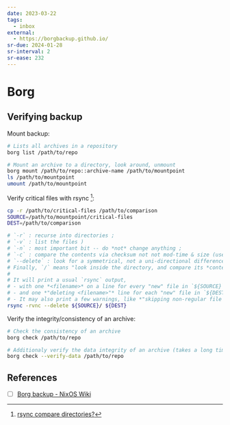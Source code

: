 ```yaml
---
date: 2023-03-22
tags:
  - inbox
external:
  - https://borgbackup.github.io/
sr-due: 2024-01-28
sr-interval: 2
sr-ease: 232
---
```

# Borg


## Verifying backup

Mount backup:

```bash
# Lists all archives in a repository
borg list /path/to/repo

# Mount an archive to a directory, look around, unmount
borg mount /path/to/repo::archive-name /path/to/mountpoint
ls /path/to/mountpoint
umount /path/to/mountpoint
```

Verify critical files with rsync [^1]:

```bash
cp -r /path/to/critical-files /path/to/comparison
SOURCE=/path/to/mountpoint/critical-files
DEST=/path/to/comparison

# `-r` : recurse into directories ;
# `-v` : list the files )
# `-n` : most important bit -- do *not* change anything ;
# `-c` : compare the contents via checksum not not mod-time & size (use `-a` otherwise) ;
# `--delete` : look for a symmetrical, not a uni-directional difference.
# Finally, `/` means "look inside the directory, and compare its *contents* to the destination".
#
# It will print a usual `rsync` output,
# - with one *<filename>* on a line for every "new" file in `${SOURCE}`
# - and one *"deleting <filename>"* line for each "new" file in `${DEST}`.
# - It may also print a few warnings, like *"skipping non-regular file <filename>"* for symlinks.
rsync -rvnc --delete ${SOURCE}/ ${DEST}
```

Verify the integrity/consistency of an archive:

```bash
# Check the consistency of an archive
borg check /path/to/repo

# Additionaly verify the data integrity of an archive (takes a long time)
borg check --verify-data /path/to/repo
```

## References

- [ ] [Borg backup - NixOS Wiki](https://nixos.wiki/wiki/Borg_backup)

[^1]: [rsync compare directories?](https://unix.stackexchange.com/questions/57305/rsync-compare-directories)
